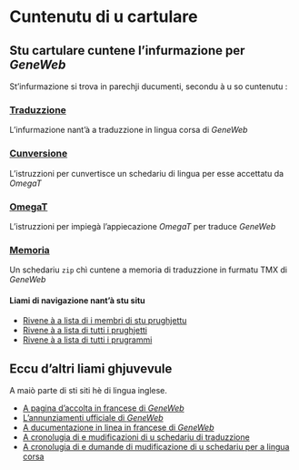# Cuntenutu di u cartulare

## Stu cartulare cuntene l’infurmazione per _GeneWeb_

St’infurmazione si trova in parechji ducumenti, secondu à u so cuntenutu :

### [Traduzzione](Traduzzione.md)
L’infurmazione nant’à a traduzzione in lingua corsa di _GeneWeb_

### [Cunversione](Cunversione.md)
L’istruzzioni per cunvertisce un schedariu di lingua per esse accettatu da _OmegaT_

### [OmegaT](OmegaT.md)
L’istruzzioni per impiegà l’appiecazione _OmegaT_ per traduce _GeneWeb_

### [Memoria](Memoria.zip)
Un schedariu `zip` chì cuntene a memoria di traduzzione in furmatu TMX di _GeneWeb_

#### Liami di navigazione nant’à stu situ
- [Rivene à a lista di i membri di stu prughjettu](./)
- [Rivene à a lista di tutti i prughjetti](../)
- [Rivene à a lista di tutti i prugrammi](../../../../#readme)

## Eccu d’altri liami ghjuvevule
A maiò parte di sti siti hè di lingua inglese.

- [A pagina d’accolta in francese di _GeneWeb_](https://geneweb.tuxfamily.org/wiki/GeneWeb/fr)
- [L’annunziamenti ufficiale di _GeneWeb_](https://geneweb.tuxfamily.org/wiki/news)
- [A ducumentazione in linea in francese di _GeneWeb_](https://geneweb.tuxfamily.org/wiki/manual/fr)
- [A cronolugia di e mudificazioni di u schedariu di traduzzione](https://github.com/geneweb/geneweb/commits/master/hd/lang/lexicon.txt)
- [A cronolugia di e dumande di mudificazione di u schedariu per a lingua corsa](https://github.com/geneweb/geneweb/pulls?q=is%3Apr+corsican)
